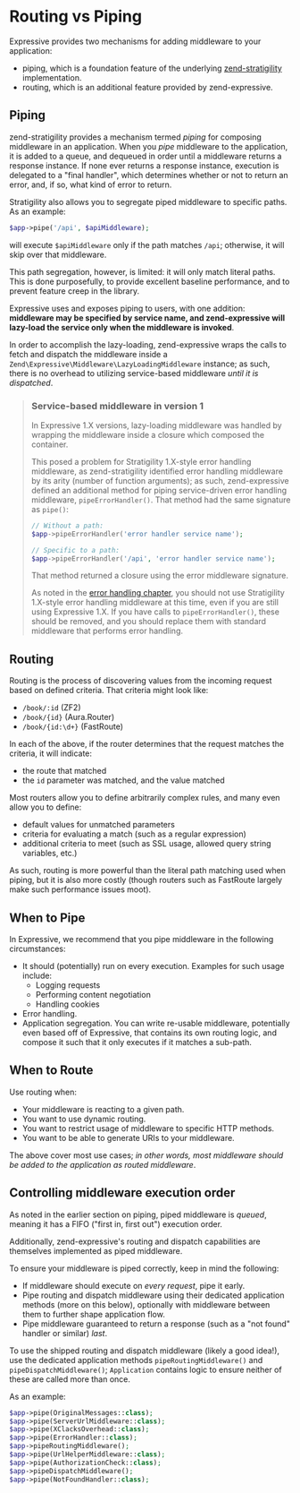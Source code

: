 # Routing vs Piping

Expressive provides two mechanisms for adding middleware to your
application:

- piping, which is a foundation feature of the underlying
  [zend-stratigility](https://github.com/zendframework/zend-stratigility)
  implementation.
- routing, which is an additional feature provided by zend-expressive.

## Piping

zend-stratigility provides a mechanism termed *piping* for composing middleware
in an application. When you *pipe* middleware to the application, it is added to
a queue, and dequeued in order until a middleware returns a response instance.
If none ever returns a response instance, execution is delegated to a "final
handler", which determines whether or not to return an error, and, if so, what
kind of error to return.

Stratigility also allows you to segregate piped middleware to specific paths. As
an example:

```php
$app->pipe('/api', $apiMiddleware);
```

will execute `$apiMiddleware` only if the path matches `/api`; otherwise, it
will skip over that middleware.

This path segregation, however, is limited: it will only match literal paths.
This is done purposefully, to provide excellent baseline performance, and to
prevent feature creep in the library.

Expressive uses and exposes piping to users, with one addition: **middleware
may be specified by service name, and zend-expressive will lazy-load the service
only when the middleware is invoked**.

In order to accomplish the lazy-loading, zend-expressive wraps the calls to
fetch and dispatch the middleware inside a
`Zend\Expressive\Middleware\LazyLoadingMiddleware` instance; as such, there is
no overhead to utilizing service-based middleware _until it is dispatched_.

> ### Service-based middleware in version 1
> 
> In Expressive 1.X versions, lazy-loading middleware was handled by wrapping
> the middleware inside a closure which composed the container.
> 
> This posed a problem for Stratigility 1.X-style error handling middleware, as
> zend-stratigility identified error handling middleware by its arity (number of
> function arguments); as such, zend-expressive defined an additional method for
> piping service-driven error handling middleware, `pipeErrorHandler()`. That
> method had the same signature as `pipe()`:
> 
> ```php
> // Without a path:
> $app->pipeErrorHandler('error handler service name');
> 
> // Specific to a path:
> $app->pipeErrorHandler('/api', 'error handler service name');
> ```
> 
> That method returned a closure using the error middleware signature.
>
> As noted in the [error handling chapter](../error-handling.md), you should
> not use Stratigility 1.X-style error handling middleware at this time, even
> if you are still using Expressive 1.X. If you have calls to
> `pipeErrorHandler()`, these should be removed, and you should replace them
> with standard middleware that performs error handling.

## Routing

Routing is the process of discovering values from the incoming request based on
defined criteria. That criteria might look like:

- `/book/:id` (ZF2)
- `/book/{id}` (Aura.Router)
- `/book/{id:\d+}` (FastRoute)

In each of the above, if the router determines that the request matches the
criteria, it will indicate:

- the route that matched
- the `id` parameter was matched, and the value matched

Most routers allow you to define arbitrarily complex rules, and many even allow
you to define:

- default values for unmatched parameters
- criteria for evaluating a match (such as a regular expression)
- additional criteria to meet (such as SSL usage, allowed query string
  variables, etc.)

As such, routing is more powerful than the literal path matching used when
piping, but it is also more costly (though routers such as FastRoute largely
make such performance issues moot).

## When to Pipe

In Expressive, we recommend that you pipe middleware in the following
circumstances:

- It should (potentially) run on every execution. Examples for such usage
  include:
    - Logging requests
    - Performing content negotiation
    - Handling cookies
- Error handling.
- Application segregation. You can write re-usable middleware, potentially even
  based off of Expressive, that contains its own routing logic, and compose it
  such that it only executes if it matches a sub-path.

## When to Route

Use routing when:

- Your middleware is reacting to a given path.
- You want to use dynamic routing.
- You want to restrict usage of middleware to specific HTTP methods.
- You want to be able to generate URIs to your middleware.

The above cover most use cases; *in other words, most middleware should be added
to the application as routed middleware*.

## Controlling middleware execution order

As noted in the earlier section on piping, piped middleware is *queued*, meaning
it has a FIFO ("first in, first out") execution order.

Additionally, zend-expressive's routing and dispatch capabilities are themselves
implemented as piped middleware.

To ensure your middleware is piped correctly, keep in mind the following:

- If middleware should execute on _every request_, pipe it early.
- Pipe routing and dispatch middleware using their dedicated application methods
  (more on this below), optionally with middleware between them to further shape
  application flow.
- Pipe middleware guaranteed to return a response (such as a "not found" handler
  or similar) _last_.

To use the shipped routing and dispatch middleware (likely a good idea!), use
the dedicated application methods `pipeRoutingMiddleware()` and
`pipeDispatchMiddleware()`; `Application` contains logic to ensure neither of
these are called more than once.

As an example:

```php
$app->pipe(OriginalMessages::class);
$app->pipe(ServerUrlMiddleware::class);
$app->pipe(XClacksOverhead::class);
$app->pipe(ErrorHandler::class);
$app->pipeRoutingMiddleware();
$app->pipe(UrlHelperMiddleware::class);
$app->pipe(AuthorizationCheck::class);
$app->pipeDispatchMiddleware();
$app->pipe(NotFoundHandler::class);
```
